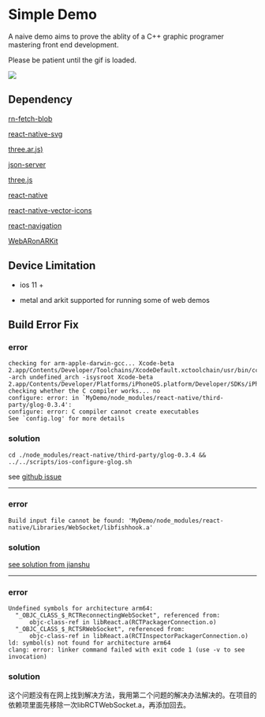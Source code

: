 # Simple Demo

A naive demo aims to prove the ablity of a C++ graphic programer mastering front end development.

Please be patient until the gif is loaded.

![](https://github.com/xu-xionglong/MyDemo/blob/master/ezgif-4-2731c3a75f68.gif)


## Dependency

[rn-fetch-blob](https://github.com/joltup/rn-fetch-blob)

[react-native-svg](https://github.com/react-native-community/react-native-svg)

[three.ar.js)](https://github.com/google-ar/three.ar.js)

[json-server](https://github.com/typicode/json-server)

[three.js](https://github.com/mrdoob/three.js)

[react-native](https://github.com/facebook/react-native)

[react-native-vector-icons](https://github.com/oblador/react-native-vector-icons)

[react-navigation](https://github.com/react-navigation/react-navigation)

[WebARonARKit](https://github.com/google-ar/WebARonARKit)


## Device Limitation

- ios 11 + 

- metal and arkit supported for running some of web demos

## Build Error Fix

### error

```
checking for arm-apple-darwin-gcc... Xcode-beta 2.app/Contents/Developer/Toolchains/XcodeDefault.xctoolchain/usr/bin/cc -arch undefined_arch -isysroot Xcode-beta 2.app/Contents/Developer/Platforms/iPhoneOS.platform/Developer/SDKs/iPhoneOS12.0.sdk
checking whether the C compiler works... no
configure: error: in `MyDemo/node_modules/react-native/third-party/glog-0.3.4':
configure: error: C compiler cannot create executables
See `config.log' for more details
```

### solution

```
cd ./node_modules/react-native/third-party/glog-0.3.4 && ../../scripts/ios-configure-glog.sh
```

see [github issue](https://github.com/facebook/react-native/issues/19774)

---


### error
```
Build input file cannot be found: 'MyDemo/node_modules/react-native/Libraries/WebSocket/libfishhook.a'
```

### solution

[see solution from jianshu](https://www.jianshu.com/p/3e29e9d897c8)

-----

### error

```
Undefined symbols for architecture arm64:
  "_OBJC_CLASS_$_RCTReconnectingWebSocket", referenced from:
      objc-class-ref in libReact.a(RCTPackagerConnection.o)
  "_OBJC_CLASS_$_RCTSRWebSocket", referenced from:
      objc-class-ref in libReact.a(RCTInspectorPackagerConnection.o)
ld: symbol(s) not found for architecture arm64
clang: error: linker command failed with exit code 1 (use -v to see invocation)
```

### solution

这个问题没有在网上找到解决方法，我用第二个问题的解决办法解决的。在项目的依赖项里面先移除一次libRCTWebSocket.a，再添加回去。
